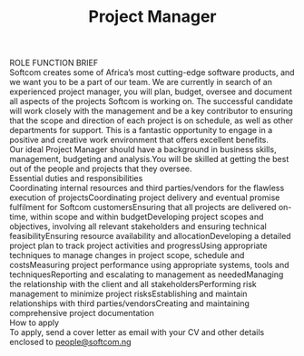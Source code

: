 ---
title:              Project Manager
location:           Lagos
department:         Engineering
subunit:            
featured_image:     https://res.cloudinary.com/softcomux/image/upload/v1533655714/sfc/headers/openings-header.jpg
image_description:
body: |-
    #### ROLE FUNCTION BRIEF

    Softcom creates some of Africa’s most cutting-edge software products, and we want you to be a part of our team. We are currently in search of an experienced project manager, you will plan, budget, oversee and document all aspects of the projects Softcom is working on. The successful candidate will work closely with the management and be a key contributor to ensuring that the scope and direction of each project is on schedule, as well as other departments for support.
    This is a fantastic opportunity to engage in a positive and creative work environment that offers excellent benefits.

    Our ideal Project Manager should have a background in business skills, management, budgeting and analysis.You will be skilled at getting the best out of the people and projects that they oversee.

    #### Essential duties and responsibilities
    - Coordinating internal resources and third parties/vendors for the flawless execution of projects
    - Coordinating project delivery and eventual promise fulfilment for Softcom customers
    - Ensuring that all projects are delivered on-time, within scope and within budget
    - Developing project scopes and objectives, involving all relevant stakeholders and ensuring technical feasibility
    - Ensuring resource availability and allocation
    - Developing a detailed project plan to track project activities and progress
    - Using appropriate techniques to manage changes in project scope, schedule and costs 
    - Measuring project performance using appropriate systems, tools and techniques
    - Reporting and escalating to management as needed
    - Managing the relationship with the client and all stakeholders
    - Performing risk management to minimize project risks
    - Establishing and maintain relationships with third parties/vendors
    - Creating and maintaining comprehensive project documentation

    #### How to apply
    To apply, send a cover letter as email with your CV and other details enclosed to [people@softcom.ng](//mailto:people@softcom.ng)
---